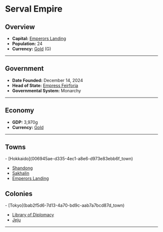 <!--UNDEDITED FILE, remove this entire line if this file has been edited!-->
# <!--NAME-->Serval Empire<!--NAME-->

## Overview

- **Capital:** <!--CAPITAL_LINK-->[Emperors Landing](fc4472df-ad7a-48d6-a198-bf216cbb8dc9_town)<!--CAPITAL_LINK-->
- **Population:** <!--POPULATION-->24<!--POPULATION-->
- **Currency:** <!--CURRENCY_LINK-->[Gold](Gold_currency)<!--CURRENCY_LINK--> (<!--CURRENCY_ABV-->G<!--CURRENCY_ABV-->)

---

## Government

- **Date Founded:** <!--FOUNDED-->December 14, 2024<!--FOUNDED-->
- **Head of State:** <!--LEADER_TITLE_LINK-->[Empress Feirforia](Feirforia_user)<!--LEADER_TITLE_LINK-->
- **Governmental System:** <!--GOVERNMENT-->Monarchy<!--GOVERNMENT-->

---

## Economy

- **GDP:** <!--GDP-->3,970g<!--GDP-->
- **Currency:** <!--CURRENCY_LINK-->[Gold](Gold_currency)<!--CURRENCY_LINK-->

---

## Towns

<!--TOWNS-->- [Hokkaido](006945ae-d335-4ec1-a8e6-d973e83ebb6f_town)
- [Shandong](5efed49e-cc74-4762-aedf-e392c1c697a9_town)
- [Sakhalin](ed7e386d-b512-4694-aaae-1ff0f3ad6c66_town)
- [Emperors Landing](fc4472df-ad7a-48d6-a198-bf216cbb8dc9_town)<!--TOWNS-->

## Colonies

<!--COLONIES-->- [Tokyo](bab2f5d6-7d13-4a70-bd9c-aab7a7bcd87d_town)
- [Library of Diplomacy](120882ea-9d68-4a9f-ad68-2f0e3e093298_town)
- [Jeju](4ef473c4-24f8-4afd-adc6-17424bf50aa3_town)<!--COLONIES-->

---